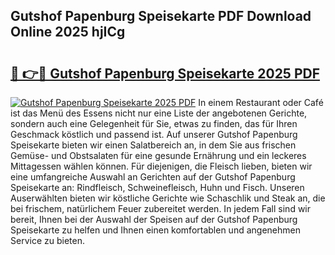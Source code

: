 ## Gutshof Papenburg Speisekarte PDF Download Online 2025 hjICg

# <h2><a href="http://gce7vrh.nevu.top/?p=Gutshof+Papenburg+Speisekarte">🔗 👉🔴 Gutshof Papenburg Speisekarte 2025 PDF</a></h2>

[![Gutshof Papenburg Speisekarte 2025 PDF](https://i.imgur.com/dBaPXMq.png)](http://gce7vrh.nevu.top/?p=Gutshof+Papenburg+Speisekarte)
In einem Restaurant oder Café ist das Menü des Essens nicht nur eine Liste der angebotenen Gerichte, sondern auch eine Gelegenheit für Sie, etwas zu finden, das für Ihren Geschmack köstlich und passend ist. Auf unserer Gutshof Papenburg Speisekarte bieten wir einen Salatbereich an, in dem Sie aus frischen Gemüse- und Obstsalaten für eine gesunde Ernährung und ein leckeres Mittagessen wählen können. Für diejenigen, die Fleisch lieben, bieten wir eine umfangreiche Auswahl an Gerichten auf der Gutshof Papenburg Speisekarte an: Rindfleisch, Schweinefleisch, Huhn und Fisch. Unseren Auserwählten bieten wir köstliche Gerichte wie Schaschlik und Steak an, die bei frischem, natürlichem Feuer zubereitet werden. In jedem Fall sind wir bereit, Ihnen bei der Auswahl der Speisen auf der Gutshof Papenburg Speisekarte zu helfen und Ihnen einen komfortablen und angenehmen Service zu bieten.

